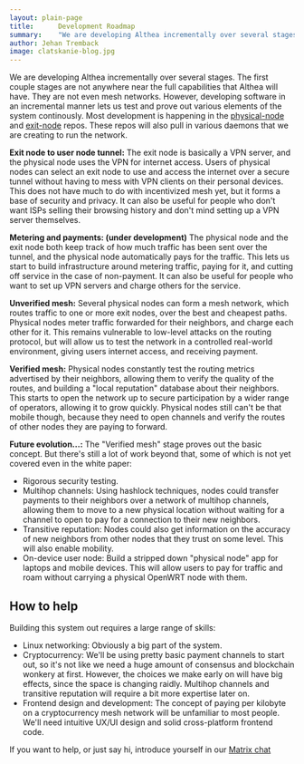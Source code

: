 ```yaml
---
layout: plain-page
title:      Development Roadmap
summary:    "We are developing Althea incrementally over several stages. The first couple stages are not anywhere near the full capabilities that Althea will have. They are not even mesh networks. However, developing software in an incremental manner lets us test and prove out various elements of the system continously."
author: Jehan Tremback
image: clatskanie-blog.jpg
---
```


We are developing Althea incrementally over several stages. The first couple stages are not anywhere near the full capabilities that Althea will have. They are not even mesh networks. However, developing software in an incremental manner lets us test and prove out various elements of the system continously. Most development is happening in the [physical-node](https://github.com/althea-mesh/physical-node) and [exit-node](https://github.com/althea-mesh/exit-node) repos. These repos will also pull in various daemons that we are creating to run the network.

**Exit node to user node tunnel:** The exit node is basically a VPN server, and the physical node uses the VPN for internet access. Users of physical nodes can select an exit node to use and access the internet over a secure tunnel without having to mess with VPN clients on their personal devices. This does not have much to do with incentivized mesh yet, but it forms a base of security and privacy. It can also be useful for people who don't want ISPs selling their browsing history and don't mind setting up a VPN server themselves.

**Metering and payments: (under development)** The physical node and the exit node both keep track of how much traffic has been sent over the tunnel, and the physical node automatically pays for the traffic. This lets us start to build infrastructure around metering traffic, paying for it, and cutting off service in the case of non-payment. It can also be useful for people who want to set up VPN servers and charge others for the service.

**Unverified mesh:** Several physical nodes can form a mesh network, which routes traffic to one or more exit nodes, over the best and cheapest paths. Physical nodes meter traffic forwarded for their neighbors, and charge each other for it. This remains vulnerable to low-level attacks on the routing protocol, but will allow us to test the network in a controlled real-world environment, giving users internet access, and receiving payment.

**Verified mesh:** Physical nodes constantly test the routing metrics advertised by their neighbors, allowing them to verify the quality of the routes, and building a "local reputation" database about their neighbors. This starts to open the network up to secure participation by a wider range of operators, allowing it to grow quickly. Physical nodes still can't be that mobile though, because they need to open channels and verify the routes of other nodes they are paying to forward.

**Future evolution...:** The "Verified mesh" stage proves out the basic concept. But there's still a lot of work beyond that, some of which is not yet covered even in the white paper:
  - Rigorous security testing.
  - Multihop channels: Using hashlock techniques, nodes could transfer payments to their neighbors over a network of multihop channels, allowing them to move to a new physical location without waiting for a channel to open to pay for a connection to their new neighbors.
  - Transitive reputation: Nodes could also get information on the accuracy of new neighbors from other nodes that they trust on some level. This will also enable mobility.
  - On-device user node: Build a stripped down "physical node" app for laptops and mobile devices. This will allow users to pay for traffic and roam without carrying a physical OpenWRT node with them.

## How to help
Building this system out requires a large range of skills:

- Linux networking: Obviously a big part of the system.
- Cryptocurrency: We'll be using pretty basic payment channels to start out, so it's not like we need a huge amount of consensus and blockchain wonkery at first. However, the choices we make early on will have big effects, since the space is changing raidly. Multihop channels and transitive reputation will require a bit more expertise later on.
- Frontend design and development: The concept of paying per kilobyte on a cryptocurrency mesh network will be unfamiliar to most people. We'll need intuitive UX/UI design and solid cross-platform frontend code.

If you want to help, or just say hi, introduce yourself in our [Matrix chat](https://riot.im/app/#/room/#althea:matrix.org)
